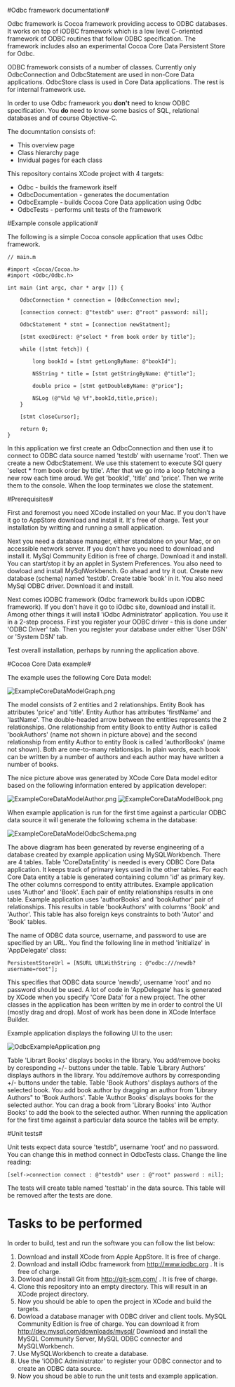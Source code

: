 #Odbc framework documentation#

Odbc framework is Cocoa framework providing access to ODBC databases. It works on
top of iODBC framework which is a low level C-oriented framework of ODBC routines
that follow ODBC specification. The framework includes also an experimental Cocoa
Core Data Persistent Store for Odbc.

ODBC framework consists of a number of classes. Currently only OdbcConnection and
OdbcStatement are used in non-Core Data applications. OdbcStore class is used in
Core Data applications. The rest is for internal framework use.

In order to use Odbc framework you **don't** need to know ODBC specification. You
**do** need to know some basics of SQL, relational databases and of course Objective-C. 

The documntation consists of:

* This overview page
* Class hierarchy page
* Invidual pages for each class

This repository contains XCode project with 4 targets:

* Odbc - builds the framework itself
* OdbcDocumentation - generates the documentation
* OdbcExample - builds Cocoa Core Data application using Odbc
* OdbcTests - performs unit tests of the framework

#Example console application#

The following is a simple Cocoa console application that uses Odbc framework.

    // main.m
    
    #import <Cocoa/Cocoa.h>
    #import <Odbc/Odbc.h>
    
    int main (int argc, char * argv []) {
    
        OdbcConnection * connection = [OdbcConnection new];
        
        [connection connect: @"testdb" user: @"root" password: nil];
        
        OdbcStatement * stmt = [connection newStatment];
        
        [stmt execDirect: @"select * from book order by title"];
        
        while ([stmt fetch]) {
        
            long bookId = [stmt getLongByName: @"bookId"];
            
            NSString * title = [stmt getStringByName: @"title"];
            
            double price = [stmt getDoubleByName: @"price"];
            
            NSLog (@"%ld %@ %f",bookId,title,price);
        }
        
        [stmt closeCursor];
    
        return 0;
    }

In this application we first create an OdbcConnection and then use it to connect to
ODBC data source named 'testdb' with username 'root'. Then we create a new OdbcStatement.
We use this statement to execute SQl query 'select * from book order by title'.
After that we go into a loop fetching a new row each time aroud. We get 'bookId', 
'title' and 'price'. Then we write them to the console. When the loop terminates
we close the statement.

#Prerequisites#

First and foremost you need XCode installed on your Mac. If you don't have it go
to AppStore download and install it. It's free of charge. Test your installation
by writting and running a small application.

Next you need a database manager, either standalone on your Mac, or on accessible
network server. If you don't have you need to download and install it. MySql Community 
Edition is free of charge. Download it and install. You can start/stop it by an
applet in System Preferences. You also need to dowload and install MySqlWorkbench. 
Go ahead and try it out. Create new database (schema) named 'testdb'. Create table
'book' in it. You also need MySql ODBC driver. Download it and install.

Next comes iODBC framework (Odbc framework builds upon iODBC framework). If you
don't have it go to iOdbc site, download and install it. Among other things it will
install 'iOdbc Administrator' application. You use it in a 2-step process. First you register
your ODBC driver - this is done under 'ODBC Driver' tab. Then you register your 
database under either 'User DSN' or 'System DSN' tab.

Test overall installation, perhaps by running the application above.

#Cocoa Core Data example#

The example uses the following Core Data model:

<img src="docs/Images/ExampleCoreDataModelGraph.png" alt="ExampleCoreDataModelGraph.png">

The model consists of 2 entities and 2 relationships. Entity Book has attributes
'price' and 'title'. Entity Author has attributes 'firstName' and 'lastName'.
The double-headed arrow between the entities represents the 2 relationships. One
relationship from entity Book to entity Author is called 'bookAuthors' (name not
shown in picture above) and the second relationship from entity Author to entity
Book is called 'authorBooks' (name not shown). Both are one-to-many relationsips. 
In plain words, each book can be written by a number of authors and each author 
may have written a number of books.

The nice picture above was generated by XCode Core Data model editor based on the
following information entered by application developer:

<img src="docs/Images/ExampleCoreDataModelAuthor.png" alt="ExampleCoreDataModelAuthor.png">

<img src="docs/Images/ExampleCoreDataModelBook.png" alt="ExampleCoreDataModelBook.png">

When example application is run for the first time against a particular ODBC data
source it will generate the following schema in the database:

<img src="docs/Images/ExampleCoreDataOdbcSchema.png" alt="ExampleCoreDataModelOdbcSchema.png">

The above diagram has been generated by reverse engineering of a database created by 
example application using MySQLWorkbench. There are 4 tables. Table 'CoreDataEntity'
is needed is every ODBC Core Data application. It keeps track of primary keys used
in the other tables. For each Core Data entity a table is generated containing column
'id' as primary key. The other columns correspond to entity attributes. Example application
uses 'Author' and 'Book'. Each pair of entity relationships results in one table. Example
application uses 'authorBooks' and 'bookAuthor' pair of relationships. This results
in table 'bookAuthors' with columns 'Book' and 'Author'. This table has also foreign
keys constraints to both 'Autor' and 'Book' tables.

The name of ODBC data source, username, and password to use are specified by an URL.
You find the following line in method 'initialize' in 'AppDelegate' class:

    PersistentStoreUrl = [NSURL URLWithString : @"odbc:///newdb?username=root"];
 
This specifies that ODBC data source 'newdb', username 'root' and no password
should be used. A lot of code in 'AppDelegate' has is generated by XCode when
you specify 'Core Data' for a new project. The other classes in the application
has been written by me in order to control the UI (mostly drag and drop). Most 
of work has been done in XCode Interface Builder.

Example application displays the following UI to the user:

<img src="docs/Images/OdbcExampleApplication.png" alt="OdbcExampleApplication.png">

Table 'Librart Books' displays books in the library. You add/remove books by coresponding
+/- buttons under the table. Table 'Library Authors' displays authors in the library.
You add/remove authors by corresponding +/- buttons under the table. Table 'Book Authors'
displays authors of the selected book. You add book author by dragging an author from
'Library Authors" to 'Book Authors'. Table 'Author Books' displays books for
the selected author. You can drag a book from 'Library Books' into 'Author Books' to
add the book to the selected author. When running the application for the first
time against a particular data source the tables will be empty.

#Unit tests#

Unit tests expect data source 'testdb", username 'root' and no password. You can
change this in method connect in OdbcTests class. Change the line reading:

    [self->connection connect : @"testdb" user : @"root" password : nil];
        
The tests will create table named 'testtab' in the data source. This table will
be removed after the tests are done.

# Tasks to be performed #

In order to build, test and run the software you can follow the list below:

1. Download and install XCode from Apple AppStore. It is free of charge.
2. Download and install iOdbc framework from http://www.iodbc.org . It is free of charge.
3. Dowload and install Git from http://git-scm.com/ . It is free of charge.
4. Clone this repository into an empty directory. This will result in an XCode 
project directory.
5. Now you should be able to open the project in XCode and build the targets.
6. Dowload a database manager with ODBC driver and client tools. MySQL Community
Edition is free of charge. You can download it from http://dev.mysql.com/downloads/mysql/
Download and install the MySQL Community Server, MySQL ODBC connector and MySQLWorkbench.
7. Use MySQLWorkbench to create a database.
8. Use the 'iODBC Administrator' to register your ODBC connector and to create an
ODBC data source.
9. Now you shoud be able to run the unit tests and example application.

 
